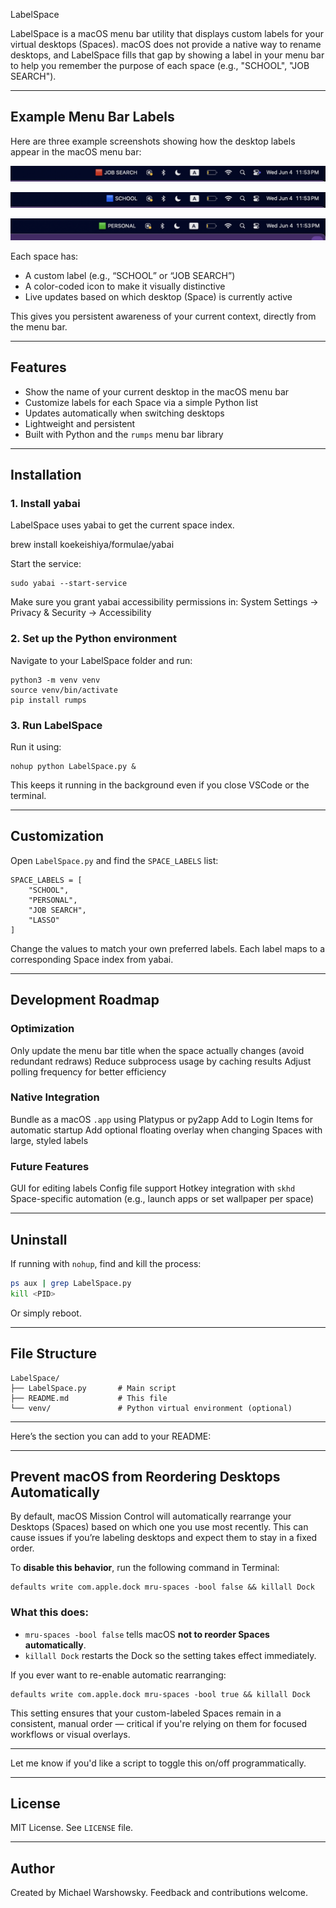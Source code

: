 LabelSpace

LabelSpace is a macOS menu bar utility that displays custom labels for your virtual desktops (Spaces). macOS does not provide a native way to rename desktops, and LabelSpace fills that gap by showing a label in your menu bar to help you remember the purpose of each space (e.g., "SCHOOL", "JOB SEARCH").

---
## Example Menu Bar Labels

Here are three example screenshots showing how the desktop labels appear in the macOS menu bar:

![Job Search](Example_1.png)

![School](Example_2.png)

![Personal](Example_3.png)

Each space has:
- A custom label (e.g., “SCHOOL” or “JOB SEARCH”)
- A color-coded icon to make it visually distinctive
- Live updates based on which desktop (Space) is currently active

This gives you persistent awareness of your current context, directly from the menu bar.

---

## Features

- Show the name of your current desktop in the macOS menu bar
- Customize labels for each Space via a simple Python list
- Updates automatically when switching desktops
- Lightweight and persistent
- Built with Python and the `rumps` menu bar library

---

## Installation

### 1. Install yabai

LabelSpace uses yabai to get the current space index.

brew install koekeishiya/formulae/yabai


Start the service:

```
sudo yabai --start-service
```

Make sure you grant yabai accessibility permissions in:
System Settings → Privacy & Security → Accessibility

### 2. Set up the Python environment

Navigate to your LabelSpace folder and run:

```
python3 -m venv venv
source venv/bin/activate
pip install rumps
```

### 3. Run LabelSpace

Run it using:

```
nohup python LabelSpace.py &
```

This keeps it running in the background even if you close VSCode or the terminal.

---

## Customization

Open `LabelSpace.py` and find the `SPACE_LABELS` list:

```
SPACE_LABELS = [
    "SCHOOL",
    "PERSONAL",
    "JOB SEARCH",
    "LASSO"
]
```

Change the values to match your own preferred labels. Each label maps to a corresponding Space index from yabai.

---

## Development Roadmap

### Optimization

 Only update the menu bar title when the space actually changes (avoid redundant redraws)
 Reduce subprocess usage by caching results
 Adjust polling frequency for better efficiency

### Native Integration

 Bundle as a macOS `.app` using Platypus or py2app
 Add to Login Items for automatic startup
 Add optional floating overlay when changing Spaces with large, styled labels

### Future Features

 GUI for editing labels
 Config file support
 Hotkey integration with `skhd`
 Space-specific automation (e.g., launch apps or set wallpaper per space)

---

## Uninstall

If running with `nohup`, find and kill the process:

```bash
ps aux | grep LabelSpace.py
kill <PID>
```

Or simply reboot.

---

## File Structure

```
LabelSpace/
├── LabelSpace.py       # Main script
├── README.md           # This file
└── venv/               # Python virtual environment (optional)
```
---
Here’s the section you can add to your README:

---

##  Prevent macOS from Reordering Desktops Automatically

By default, macOS Mission Control will automatically rearrange your Desktops (Spaces) based on which one you use most recently. This can cause issues if you’re labeling desktops and expect them to stay in a fixed order.

To **disable this behavior**, run the following command in Terminal:

```
defaults write com.apple.dock mru-spaces -bool false && killall Dock
```

###  What this does:

* `mru-spaces -bool false` tells macOS **not to reorder Spaces automatically**.
* `killall Dock` restarts the Dock so the setting takes effect immediately.

If you ever want to re-enable automatic rearranging:

```
defaults write com.apple.dock mru-spaces -bool true && killall Dock
```

This setting ensures that your custom-labeled Spaces remain in a consistent, manual order — critical if you're relying on them for focused workflows or visual overlays.

---

Let me know if you'd like a script to toggle this on/off programmatically.

---

## License

MIT License. See `LICENSE` file.

---

## Author

Created by Michael Warshowsky. Feedback and contributions welcome.

